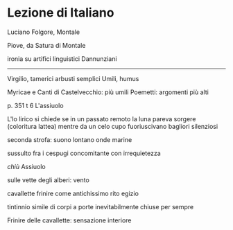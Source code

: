 # Lezione di Italiano

Luciano Folgore, Montale

Piove, da Satura di Montale

ironia su artifici linguistici Dannunziani


---

Virgilio, tamerici
arbusti semplici
Umili, humus



Myricae e Canti di Castelvecchio: più umili
Poemetti: argomenti più alti


p. 351 t 6 L'assiuolo


L'Io lirico si chiede se in un passato remoto la luna pareva sorgere (coloritura lattea) mentre da un celo cupo fuoriuscivano bagliori silenziosi


seconda strofa: suono lontano onde marine

sussulto fra i cespugi concomitante con irrequietezza

_chiù_
Assiuolo

sulle vette degli alberi: vento

cavallette frinire come antichissimo rito egizio

tintinnio simile di corpi a porte inevitabilmente chiuse per sempre


Frinire delle cavallette: sensazione interiore
<!--stackedit_data:
eyJoaXN0b3J5IjpbMTU1NzcyOTI0Miw5ODg3MDE4NzMsLTE2Nz
AyMjYzMjhdfQ==
-->
